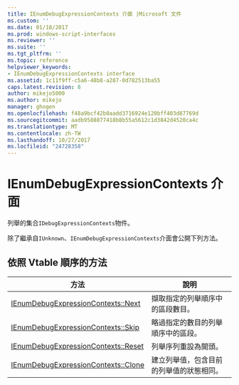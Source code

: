 ```yaml
---
title: IEnumDebugExpressionContexts 介面 |Microsoft 文件
ms.custom: ''
ms.date: 01/18/2017
ms.prod: windows-script-interfaces
ms.reviewer: ''
ms.suite: ''
ms.tgt_pltfrm: ''
ms.topic: reference
helpviewer_keywords:
- IEnumDebugExpressionContexts interface
ms.assetid: 1c11f9ff-c5a6-48b8-a287-0d782513ba55
caps.latest.revision: 8
author: mikejo5000
ms.author: mikejo
manager: ghogen
ms.openlocfilehash: f48a9bcf42b0aadd3716924e120bff403d87769d
ms.sourcegitcommit: aadb9588877418b8b55a5612c1d3842d4520ca4c
ms.translationtype: MT
ms.contentlocale: zh-TW
ms.lasthandoff: 10/27/2017
ms.locfileid: "24728358"
---
```

# <a name="ienumdebugexpressioncontexts-interface"></a>IEnumDebugExpressionContexts 介面
列舉的集合`IDebugExpressionContexts`物件。  
  
 除了繼承自`IUnknown`、`IEnumDebugExpressionContexts`介面會公開下列方法。  
  
## <a name="methods-in-vtable-order"></a>依照 Vtable 順序的方法  
  
|方法|說明|  
|------------|-----------------|  
|[IEnumDebugExpressionContexts::Next](../../winscript/reference/ienumdebugexpressioncontexts-next.md)|擷取指定的列舉順序中的區段數目。|  
|[IEnumDebugExpressionContexts::Skip](../../winscript/reference/ienumdebugexpressioncontexts-skip.md)|略過指定的數目的列舉順序中的區段。|  
|[IEnumDebugExpressionContexts::Reset](../../winscript/reference/ienumdebugexpressioncontexts-reset.md)|列舉序列重設為開頭。|  
|[IEnumDebugExpressionContexts::Clone](../../winscript/reference/ienumdebugexpressioncontexts-clone.md)|建立列舉值，包含目前的列舉值的狀態相同。|